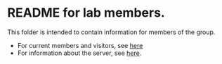 # README for lab members.
This folder is intended to contain information for members of the group.
* For current members and visitors, see [here](general.md)
* For information about the server, see [here](serverinfo.md).
